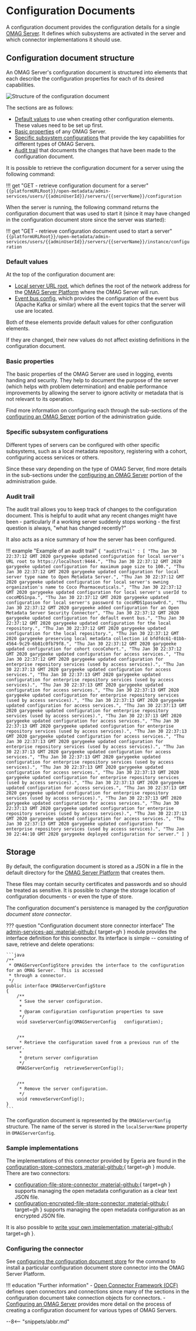 <!-- SPDX-License-Identifier: CC-BY-4.0 -->
<!-- Copyright Contributors to the Egeria project. -->

# Configuration Documents

A configuration document provides the configuration details for a single [OMAG Server](omag-server.md). It defines which subsystems are activated in the server and which connector implementations it should use.

## Configuration document structure

An OMAG Server's configuration document is structured into elements that each describe the configuration properties for each of its desired capabilities.

![Structure of the configuration document](configuration-document-structure.svg)

The sections are as follows:

- [Default values](#default-values) to use when creating other configuration elements. These values need to be set up first.
- [Basic properties](#basic-properties) of any OMAG Server.
- [Specific subsystem configurations](#specific-subsystem-configurations) that provide the key capabilities for different types of OMAG Servers.
- [Audit trail](#audit-trail) that documents the changes that have been made to the configuration document.

It is possible to retrieve the configuration document for a server using the following command:

!!! get "GET - retrieve configuration document for a server"
    ```
    {{platformURLRoot}}/open-metadata/admin-services/users/{{adminUserId}}/servers/{{serverName}}/configuration
    ```

When the server is running, the following command returns the configuration document that was used to start it (since it may have changed in the configuration document store since the server was started):

!!! get "GET - retrieve configuration document used to start a server"
    ```
    {{platformURLRoot}}/open-metadata/admin-services/users/{{adminUserId}}/servers/{{serverName}}/instance/configuration
    ```

### Default values

At the top of the configuration document are:

- [Local server URL root](omag-server.md#platform-url-root), which defines the root of the network address for the [OMAG Server Platform](omag-server-platform.md) where the OMAG Server will run.
- [Event bus config](./guides/admin/servers/configuring-a-metadata-access-point/#set-up-the-default-event-bus), which provides the configuration of the event bus (Apache Kafka or similar) where all the event topics that the server will use are located.

Both of these elements provide default values for other configuration elements.

If they are changed, their new values do not affect existing definitions in the configuration document.

### Basic properties

The basic properties of the OMAG Server are used in logging, events handing and security. They help to document the purpose of the server (which helps with problem determination) and enable performance improvements by allowing the server to ignore activity or metadata that is not relevant to its operation.

Find more information on configuring each through the sub-sections of the [configuring an OMAG Server](./guides/admin/servers) portion of the administration guide.

### Specific subsystem configurations

Different types of servers can be configured with other specific subsystems, such as a local metadata repository, registering with a cohort, configuring access services or others.

Since these vary depending on the type of OMAG Server, find more details in the sub-sections under the [configuring an OMAG Server](./guides/admin/servers) portion of the administration guide.

### Audit trail

The audit trail allows you to keep track of changes to the configuration document. This is helpful to audit what any recent changes might have been - particularly if a working server suddenly stops working - the first question is always, "what has changed recently?"

It also acts as a nice summary of how the server has been configured.

!!! example "Example of an audit trail"
    ```
    {
     "auditTrail" : [
        "Thu Jan 30 22:37:12 GMT 2020 garygeeke updated configuration for local server's URL root to https://localhost:9444.",
        "Thu Jan 30 22:37:12 GMT 2020 garygeeke updated configuration for maximum page size to 100.",
        "Thu Jan 30 22:37:12 GMT 2020 garygeeke updated configuration for local server type name to Open Metadata Server.",
        "Thu Jan 30 22:37:12 GMT 2020 garygeeke updated configuration for local server's owning organization's name to Coco Pharmaceuticals.",
        "Thu Jan 30 22:37:12 GMT 2020 garygeeke updated configuration for local server's userId to cocoMDS1npa.",
        "Thu Jan 30 22:37:12 GMT 2020 garygeeke updated configuration for local server's password to cocoMDS1passw0rd.",
        "Thu Jan 30 22:37:12 GMT 2020 garygeeke added configuration for an Open Metadata Server Security Connector",
        "Thu Jan 30 22:37:12 GMT 2020 garygeeke updated configuration for default event bus.",
        "Thu Jan 30 22:37:12 GMT 2020 garygeeke updated configuration for the local repository.",
        "Thu Jan 30 22:37:12 GMT 2020 garygeeke updated configuration for the local repository.",
        "Thu Jan 30 22:37:12 GMT 2020 garygeeke preserving local metadata collection id bfdfdc61-01bb-4564-9c29-6b81c0fb79f8.",
        "Thu Jan 30 22:37:12 GMT 2020 garygeeke updated configuration for cohort cocoCohort.",
        "Thu Jan 30 22:37:12 GMT 2020 garygeeke updated configuration for access services.",
        "Thu Jan 30 22:37:12 GMT 2020 garygeeke updated configuration for enterprise repository services (used by access services).",
        "Thu Jan 30 22:37:13 GMT 2020 garygeeke updated configuration for access services.",
        "Thu Jan 30 22:37:13 GMT 2020 garygeeke updated configuration for enterprise repository services (used by access services).",
        "Thu Jan 30 22:37:13 GMT 2020 garygeeke updated configuration for access services.",
        "Thu Jan 30 22:37:13 GMT 2020 garygeeke updated configuration for enterprise repository services (used by access services).",
        "Thu Jan 30 22:37:13 GMT 2020 garygeeke updated configuration for access services.",
        "Thu Jan 30 22:37:13 GMT 2020 garygeeke updated configuration for enterprise repository services (used by access services).",
        "Thu Jan 30 22:37:13 GMT 2020 garygeeke updated configuration for access services.",
        "Thu Jan 30 22:37:13 GMT 2020 garygeeke updated configuration for enterprise repository services (used by access services).",
        "Thu Jan 30 22:37:13 GMT 2020 garygeeke updated configuration for access services.",
        "Thu Jan 30 22:37:13 GMT 2020 garygeeke updated configuration for enterprise repository services (used by access services).",
        "Thu Jan 30 22:37:13 GMT 2020 garygeeke updated configuration for access services.",
        "Thu Jan 30 22:37:13 GMT 2020 garygeeke updated configuration for enterprise repository services (used by access services).",
        "Thu Jan 30 22:37:13 GMT 2020 garygeeke updated configuration for access services.",
        "Thu Jan 30 22:37:13 GMT 2020 garygeeke updated configuration for enterprise repository services (used by access services).",
        "Thu Jan 30 22:37:13 GMT 2020 garygeeke updated configuration for access services.",
        "Thu Jan 30 22:37:13 GMT 2020 garygeeke updated configuration for enterprise repository services (used by access services).",
        "Thu Jan 30 22:37:13 GMT 2020 garygeeke updated configuration for access services.",
        "Thu Jan 30 22:37:13 GMT 2020 garygeeke updated configuration for enterprise repository services (used by access services).",
        "Thu Jan 30 22:37:13 GMT 2020 garygeeke updated configuration for access services.",
        "Thu Jan 30 22:37:13 GMT 2020 garygeeke updated configuration for enterprise repository services (used by access services).",
        "Thu Jan 30 22:44:10 GMT 2020 garygeeke deployed configuration for server."
     ]
    }
    ```

## Storage

By default, the configuration document is stored as a JSON in a file in the default directory for the [OMAG Server Platform](omag-server-platform.md) that creates them.

These files may contain security certificates and passwords and so should be treated as sensitive. It is possible to change the storage location of configuration documents - or even the type of store.

The configuration document's persistence is managed by the *configuration document store connector*.

??? question "Configuration document store connector interface"
    The [admin-services-api :material-github:](https://github.com/odpi/egeria/tree/master/open-metadata-implementation/admin-services/admin-services-api){ target=gh } module provides the interface definition for this connector. Its interface is simple -- consisting of save, retrieve and delete operations:

    ```java
    /**
     * OMAGServerConfigStore provides the interface to the configuration for an OMAG Server.  This is accessed
     * through a connector.
     */
    public interface OMAGServerConfigStore
    {
        /**
         * Save the server configuration.
         * 
         * @param configuration configuration properties to save
         */
        void saveServerConfig(OMAGServerConfig   configuration);
    
    
        /**
         * Retrieve the configuration saved from a previous run of the server.
         *
         * @return server configuration
         */
        OMAGServerConfig  retrieveServerConfig();
    
    
        /**
         * Remove the server configuration.
         */
        void removeServerConfig();
    }
    ```

The configuration document is represented by the `OMAGServerConfig` structure. The name of the server is stored in the `localServerName` property in `OMAGServerConfig`.

### Sample implementations

The implementations of this connector provided by Egeria are found in the [configuration-store-connectors :material-github:](https://github.com/odpi/egeria/tree/master/open-metadata-implementation/adapters/open-connectors/configuration-store-connectors){ target=gh } module. There are two connectors:

- [configuration-file-store-connector :material-github:](https://github.com/odpi/egeria/tree/master/open-metadata-implementation/adapters/open-connectors/configuration-store-connectors/configuration-file-store-connector){ target=gh } supports managing the open metadata configuration as a clear text JSON file.
- [configuration-encrypted-file-store-connector :material-github:](https://github.com/odpi/egeria/tree/master/open-metadata-implementation/adapters/open-connectors/configuration-store-connectors/configuration-encrypted-file-store-connector){ target=gh } supports managing the open metadata configuration as an encrypted JSON file.

It is also possible to [write your own implementation :material-github:](https://github.com/odpi/egeria/tree/master/open-metadata-implementation/adapters/open-connectors/configuration-store-connectors){ target=gh }.

### Configuring the connector

See [configuring the configuration document store](./guides/admin/configuring-the-omag-server-platform/#configuration-store) for the command to install a particular configuration document store connector into the OMAG Server Platform.

!!! education "Further information"
    - [Open Connector Framework (OCF)](./frameworks/ocf/overview) defines open connectors and connections since many of the sections in the configuration document take connection objects for connectors.
    - [Configuring an OMAG Server](./guides/admin/servers) provides more detail on the process of creating a configuration document for various types of OMAG Servers.

--8<-- "snippets/abbr.md"
